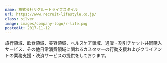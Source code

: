 ```yaml
---
name: 株式会社リクルートライフスタイル
url: https://www.recruit-lifestyle.co.jp/
class: silver
image: images/company-logo/r-life.png
postedAt: 2017-11-12
---
```


旅行領域、飲食領域、美容領域、ヘルスケア領域、通販・割引チケット共同購入サービス、その他日常消費領域に関わるカスタマーの行動支援およびクライアントの業務支援・決済サービスの提供をしております。
